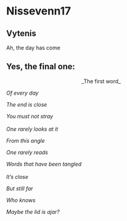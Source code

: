 # Nissevenn17
Vytenis
---
Ah, the day has come

Yes, the final one:
---

<p align="center">
_The first word_

_Of every day_

_The end is close_

_You must not stray_
<br>
<br>
_One rarely looks at it_

_From this angle_

_One rarely reads_

_Words that have been tangled_
<br>
<br>
_It’s close_

_But still far_

_Who knows_

_Maybe the lid is ajar?_
<p>
